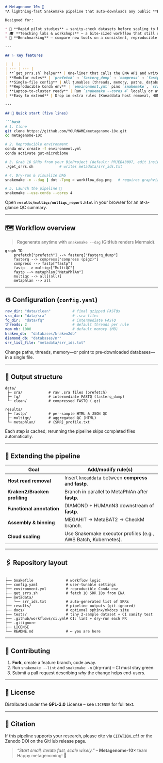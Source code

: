 ````markdown

# Metagenome-10× 🚀  
*A lightning-fast Snakemake pipeline that auto-downloads any public **BioProject** and processes the **first 10 paired-end samples** end-to-end: **download → QC → taxonomic profiling → reports**.*

Designed for:

* 🔬 **Rapid pilot studies** – sanity-check datasets before scaling to hundreds of samples.  
* 🎓 **Teaching labs & workshops** – a bite-sized workflow that still showcases best practices.  
* 🧪 **Benchmarking** – compare new tools on a consistent, reproducible backbone.

---

## ✨ Key features

|  |  |
| --- | --- |
| **`get_srrs.sh` helper** | One-liner that calls the ENA API and writes *exactly* 10 paired-end SRR IDs to `metadata/srr_ids.txt`. |
| **Modular rules** | `prefetch` → `fasterq_dump` → `compress` → `fastp` → `multiqc` → `metaphlan`. |
| **Single-file config** | All tunables (threads, memory, paths, databases) live in `config.yaml`. |
| **Reproducible Conda env** | `environment.yml` pins `snakemake`, `sra-tools`, `fastp`, `kraken2`, `bracken`, `diamond`, etc. |
| **Laptop-to-cluster ready** | Run `snakemake --cores 4` locally or attach an HPC/Cloud profile. |
| **Easy to extend** | Drop in extra rules (Kneaddata host removal, HUMAnN, assembly, binning) without touching the core. |

---

## 🚀 Quick start (five lines)

```bash
# 1. Clone
git clone https://github.com/YOURNAME/metagenome-10x.git
cd metagenome-10x

# 2. Reproducible environment
conda env create -f environment.yml
conda activate gut-microbiome

# 3. Grab 10 SRRs from your BioProject (default: PRJEB43097, edit inside get_srrs.sh)
./get_srrs.sh            # writes metadata/srr_ids.txt

# 4. Dry-run & visualize DAG
snakemake -n --dag | dot -Tpng > workflow_dag.png   # requires graphviz

# 5. Launch the pipeline 🚀
snakemake --use-conda --cores 4
````

Open **`results/multiqc/multiqc_report.html`** in your browser for an at-a-glance QC summary.

---

## 🗺️ Workflow overview

> Regenerate anytime with `snakemake --dag` (GitHub renders Mermaid).

```mermaid
graph TD
    prefetch["prefetch"] --> fasterq["fasterq_dump"]
    fasterq --> compress["compress (pigz)"]
    compress --> fastp["fastp"]
    fastp --> multiqc["MultiQC"]
    fastp --> metaphlan["MetaPhlAn"]
    multiqc --> all[(all)]
    metaphlan --> all
```

---

## ⚙️ Configuration (`config.yaml`)

```yaml
raw_dir: "data/clean"          # final gzipped FASTQs
sra_dir: "data/sra"            # .sra files
fq_dir:  "data/fq"             # intermediate FASTQ
threads: 2                     # default threads per rule
mem_mb: 1000                   # default memory (MB)
kraken_db:  "databases/kraken2db"
diamond_db: "databases/nr"
srr_list_file: "metadata/srr_ids.txt"
```

Change paths, threads, memory—or point to pre-downloaded databases—in a single file.

---

## 📂 Output structure

```
data/
 ├─ sra/            # raw .sra files (prefetch)
 ├─ fq/             # intermediate FASTQ (fasterq_dump)
 └─ clean/          # compressed FASTQ (.gz)

results/
 ├─ fastp/          # per-sample HTML & JSON QC
 ├─ multiqc/        # aggregated QC (HTML)
 └─ metaphlan/      # {SRR}_profile.txt
```

Each step is cached; rerunning the pipeline skips completed files automatically.

---

## 🔧 Extending the pipeline

| Goal                          | Add/modify rule(s)                                             |
| ----------------------------- | -------------------------------------------------------------- |
| **Host read removal**         | Insert `kneaddata` between **compress** and **fastp**.         |
| **Kraken2/Bracken profiling** | Branch in parallel to MetaPhlAn after **fastp**.               |
| **Functional annotation**     | DIAMOND + HUMAnN3 downstream of **fastp**.                     |
| **Assembly & binning**        | MEGAHIT → MetaBAT2 → CheckM branch.                            |
| **Cloud scaling**             | Use Snakemake executor profiles (e.g., AWS Batch, Kubernetes). |

---

## 🖇️ Repository layout

```
.
├── Snakefile               # workflow logic
├── config.yaml             # user-tunable settings
├── environment.yml         # reproducible Conda env
├── get_srrs.sh             # fetch 10 SRR IDs from ENA
├── metadata/
│   └── srr_ids.txt         # auto-generated list of SRRs
├── results/                # pipeline outputs (git-ignored)
├── docs/                   # optional sphinx/mkdocs site
├── tests/                  # tiny 2-sample dataset + CI sanity test
├── .github/workflows/ci.yml# CI: lint + dry-run each PR
├── .gitignore
├── LICENSE
└── README.md               # ← you are here
```

---

## 🤝 Contributing

1. **Fork**, create a feature branch, code away.
2. Run `snakemake --lint` and `snakemake -n` (dry-run) – CI must stay green.
3. Submit a pull request describing *why* the change helps end-users.

---

## 📜 License

Distributed under the **GPL-3.0** License – see `LICENSE` for full text.

---

## 📖 Citation

If this pipeline supports your research, please cite via [`CITATION.cff`](CITATION.cff) or the Zenodo DOI on the GitHub release page.

> *“Start small, iterate fast, scale wisely.”* – **Metagenome-10×** team
> Happy metagenoming! 🎉




